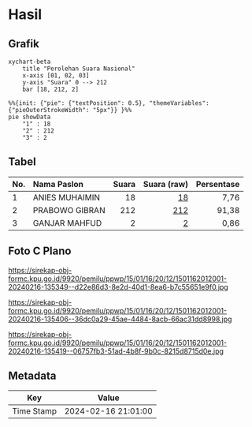 # Hasil

## Grafik

```mermaid
xychart-beta
    title "Perolehan Suara Nasional"
    x-axis [01, 02, 03]
    y-axis "Suara" 0 --> 212
    bar [18, 212, 2]
```

```mermaid
%%{init: {"pie": {"textPosition": 0.5}, "themeVariables": {"pieOuterStrokeWidth": "5px"}} }%%
pie showData
    "1" : 18
    "2" : 212
    "3" : 2
```

## Tabel

| No. | Nama Paslon    | Suara | Suara (raw) | Persentase |
|:--- |:-------------- | -----:| -----------:| ----------:|
| 1   | ANIES MUHAIMIN | 18    | [18][p-1]   | 7,76       |
| 2   | PRABOWO GIBRAN | 212   | [212][p-2]  | 91,38      |
| 3   | GANJAR MAHFUD  | 2     | [2][p-3]    | 0,86       |


[p-1]: https://github.com/gigit-pemilu/pemilu-2024/blob/main/pilpres/hitung-suara/sub/15-jambi/sub/01--kerinci/sub/16-siulak/sub/2012-koto-kapeh/sub/001-tps/sub/paslon-1.txt
[p-2]: https://github.com/gigit-pemilu/pemilu-2024/blob/main/pilpres/hitung-suara/sub/15-jambi/sub/01--kerinci/sub/16-siulak/sub/2012-koto-kapeh/sub/001-tps/sub/paslon-2.txt
[p-3]: https://github.com/gigit-pemilu/pemilu-2024/blob/main/pilpres/hitung-suara/sub/15-jambi/sub/01--kerinci/sub/16-siulak/sub/2012-koto-kapeh/sub/001-tps/sub/paslon-3.txt

## Foto C Plano

https://sirekap-obj-formc.kpu.go.id/9920/pemilu/ppwp/15/01/16/20/12/1501162012001-20240216-135349--d22e86d3-8e2d-40d1-8ea6-b7c55651e9f0.jpg

https://sirekap-obj-formc.kpu.go.id/9920/pemilu/ppwp/15/01/16/20/12/1501162012001-20240216-135406--36dc0a29-45ae-4484-8acb-66ac31dd8998.jpg

https://sirekap-obj-formc.kpu.go.id/9920/pemilu/ppwp/15/01/16/20/12/1501162012001-20240216-135419--06757fb3-51ad-4b8f-9b0c-8215d8715d0e.jpg


## Metadata

| Key        | Value               |
| ---------- | ------------------- |
| Time Stamp | 2024-02-16 21:01:00 |



